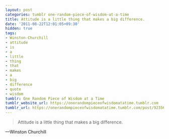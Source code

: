 ```yaml
---
layout: post
categories: tumblr one-random-piece-of-wisdom-at-a-time
title: Attitude is a little thing that makes a big difference.
date: '2011-08-22T12:01:05+09:30'
hidden: true
tags:
- Winston-Churchill
- attitude
- is
- a
- little
- thing
- that
- makes
- a
- big
- difference
- quote
- wisdom
tumblr: One Random Piece of Wisdom at a Time
tumblr_website_url: https://onerandompieceofwisdomatatime.tumblr.com
tumblr_url: https://onerandompieceofwisdomatatime.tumblr.com/post/9235634147/attitude-is-a-little-thing-that-makes-a-big
---
```

> Attitude is a little thing that makes a big difference.

—Winston Churchill&nbsp;

